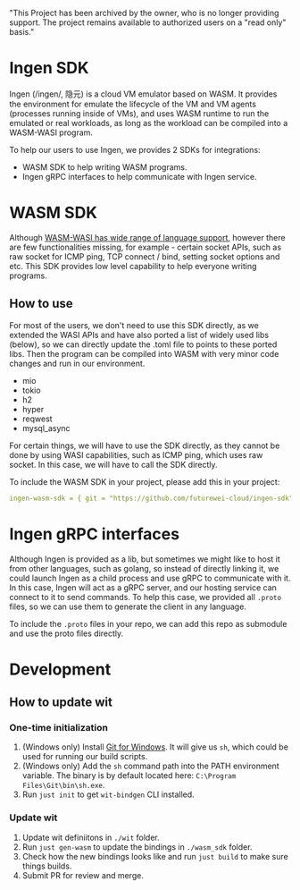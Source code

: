 "This Project has been archived by the owner, who is no longer providing support.  The project remains available to authorized users on a "read only" basis."

# Ingen SDK

Ingen (/ingen/, 隐元) is a cloud VM emulator based on WASM. It provides the environment for emulate the lifecycle of the VM and VM agents (processes running inside of VMs), and uses WASM runtime to run the emulated or real workloads, as long as the workload can be compiled into a WASM-WASI program.

To help our users to use Ingen, we provides 2 SDKs for integrations: 
- WASM SDK to help writing WASM programs.
- Ingen gRPC interfaces to help communicate with Ingen service.

# WASM SDK

Although [WASM-WASI has wide range of language support](https://www.fermyon.com/wasm-languages/webassembly-language-support), however there are few functionalities missing, for example - certain socket APIs, such as raw socket for ICMP ping, TCP connect / bind, setting socket options and etc. This SDK provides low level capability to help everyone writing programs.

## How to use

For most of the users, we don't need to use this SDK directly, as we extended the WASI APIs and have also ported a list of widely used libs (below), so we can directly update the .toml file to points to these ported libs. Then the program can be compiled into WASM with very minor code changes and run in our environment.

- mio
- tokio
- h2
- hyper
- reqwest
- mysql_async

For certain things, we will have to use the SDK directly, as they cannot be done by using WASI capabilities, such as ICMP ping, which uses raw socket. In this case, we will have to call the SDK directly.

To include the WASM SDK in your project, please add this in your project:

```yaml
ingen-wasm-sdk = { git = "https://github.com/futurewei-cloud/ingen-sdk", branch = "main" }
```

# Ingen gRPC interfaces

Although Ingen is provided as a lib, but sometimes we might like to host it from other languages, such as golang, so instead of directly linking it, we could launch Ingen as a child process and use gRPC to communicate with it. In this case, Ingen will act as a gRPC server, and our hosting service can connect to it to send commands. To help this case, we provided all `.proto` files, so we can use them to generate the client in any language.

To include the `.proto` files in your repo, we can add this repo as submodule and use the proto files directly.

# Development

## How to update wit

### One-time initialization

1. (Windows only) Install [Git for Windows](https://gitforwindows.org/). It will give us `sh`, which could be used for running our build scripts.
2. (Windows only) Add the `sh` command path into the PATH environment variable. The binary is by default located here: `C:\Program Files\Git\bin\sh.exe`.
3. Run `just init` to get `wit-bindgen` CLI installed.

### Update wit

1. Update wit definiitons in `./wit` folder.
2. Run `just gen-wasm` to update the bindings in `./wasm_sdk` folder.
3. Check how the new bindings looks like and run `just build` to make sure things builds.
4. Submit PR for review and merge.
